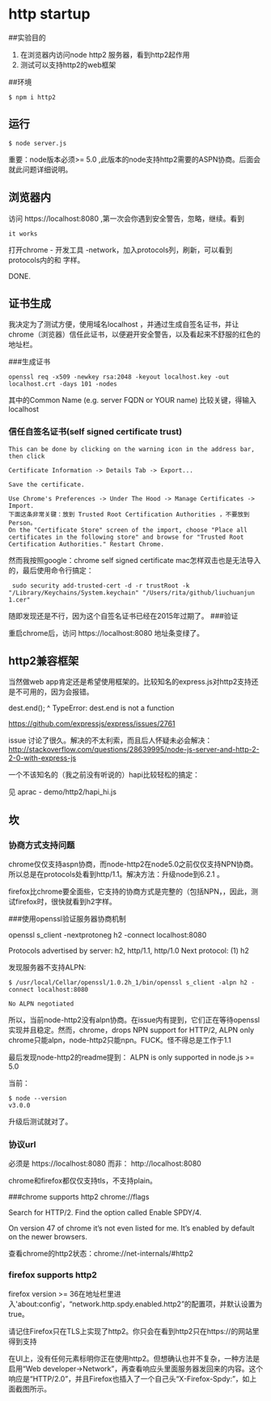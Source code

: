 # http startup

##实验目的

1. 在浏览器内访问node http2 服务器，看到http2起作用
2. 测试可以支持http2的web框架

##环境

	$ npm i http2

## 运行

	$ node server.js

重要：node版本必须>= 5.0 ,此版本的node支持http2需要的ASPN协商。后面会就此问题详细说明。

## 浏览器内

访问 https://localhost:8080 ,第一次会你遇到安全警告，忽略，继续。看到

	it works 

打开chrome - 开发工具 -network，加入protocols列，刷新，可以看到protocols内的和
字样。

DONE.

## 证书生成

我决定为了测试方便，使用域名localhost ，并通过生成自签名证书，并让chrome（浏览器）信任此证书，以便避开安全警告，以及看起来不舒服的红色的地址栏。

###生成证书

	openssl req -x509 -newkey rsa:2048 -keyout localhost.key -out localhost.crt -days 101 -nodes

其中的Common Name (e.g. server FQDN or YOUR name) 比较关键，得输入localhost 

### 信任自签名证书(self signed certificate trust)

	This can be done by clicking on the warning icon in the address bar, then click

	Certificate Information -> Details Tab -> Export...

	Save the certificate.

	Use Chrome's Preferences -> Under The Hood -> Manage Certificates -> Import.
	下面这条非常关键：放到 Trusted Root Certification Authorities ，不要放到Person。
	On the "Certificate Store" screen of the import, choose "Place all certificates in the following store" and browse for "Trusted Root Certification Authorities." Restart Chrome.

然而我按照google：chrome self signed certificate mac怎样双击也是无法导入的，最后使用命令行搞定：

	 sudo security add-trusted-cert -d -r trustRoot -k "/Library/Keychains/System.keychain" "/Users/rita/github/liuchuanjun 1.cer"


随即发现还是不行，因为这个自签名证书已经在2015年过期了。
###验证

重启chrome后，访问
	https://localhost:8080
地址条变绿了。
## http2兼容框架

当然做web app肯定还是希望使用框架的。比较知名的express.js对http2支持还是不可用的，因为会报错。

  dest.end();
         ^
TypeError: dest.end is not a function

https://github.com/expressjs/express/issues/2761

issue 讨论了很久。解决的不太利索，而且后人怀疑未必会解决：http://stackoverflow.com/questions/28639995/node-js-server-and-http-2-2-0-with-express-js


一个不该知名的（我之前没有听说的）hapi比较轻松的搞定：

见 aprac - demo/http2/hapi_hi.js 

## 坎

### 协商方式支持问题

chrome仅仅支持aspn协商，而node-http2在node5.0之前仅仅支持NPN协商。所以总是在protocols处看到http/1.1。解决方法：升级node到6.2.1 。

firefox比chrome要全面些，它支持的协商方式是完整的（包括NPN，，因此，测试firefox时，很快就看到h2字样。

###使用openssl验证服务器协商机制

openssl s_client -nextprotoneg h2 -connect localhost:8080 

Protocols advertised by server: h2, http/1.1, http/1.0
Next protocol: (1) h2


发现服务器不支持ALPN:

	$ /usr/local/Cellar/openssl/1.0.2h_1/bin/openssl s_client -alpn h2 -connect localhost:8080 

	No ALPN negotiated

所以，当前node-http2没有alpn协商。在issue内有提到，它们正在等待openssl实现并且稳定。然而，chrome，drops NPN support for HTTP/2, ALPN only chrome只能alpn，node-http2只能npn。FUCK。怪不得总是工作于1.1


最后发现node-http2的readme提到： ALPN is only supported in node.js >= 5.0

当前：

	$ node --version
	v3.0.0

升级后测试就对了。

### 协议url

必须是
	https://localhost:8080
而非：
	http://localhost:8080

chrome和firefox都仅仅支持tls，不支持plain。

###chrome supports http2
chrome://flags

Search for HTTP/2. Find the option called Enable SPDY/4.

On version 47 of chrome it’s not even listed for me. It’s enabled by default on the newer browsers.

查看chrome的http2状态：chrome://net-internals/#http2



### firefox supports http2
firefox version >= 36在地址栏里进入'about:config'，“network.http.spdy.enabled.http2”的配置项，并默认设置为true。

请记住Firefox只在TLS上实现了http2。你只会在看到http2只在https://的网站里得到支持

在UI上，没有任何元素标明你正在使用http2。但想确认也并不复杂，一种方法是启用“Web developer->Network”，再查看响应头里面服务器发回来的内容。这个响应是“HTTP/2.0”，并且Firefox也插入了一个自己头“X-Firefox-Spdy:”，如上面截图所示。

